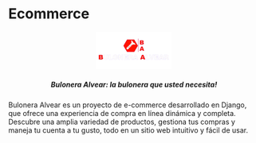 # Ecommerce  
<p align="center">
  <img src="https://github.com/melafrancom/web_bulonera_alvear/blob/master/bulonera/static/images/logo02.png" alt="Logo" style="width: 30%; max-width: 200px;">
</p>
<h5 align="center">Bulonera Alvear: la bulonera que usted necesita!</h5>

Bulonera Alvear es un proyecto de e-commerce desarrollado en Django, que ofrece una experiencia de compra en línea dinámica y completa. Descubre una amplia variedad de productos, gestiona tus compras y maneja tu cuenta a tu gusto, todo en un sitio web intuitivo y fácil de usar.


